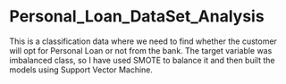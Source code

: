 # Personal_Loan_DataSet_Analysis
This is a classification data where we need to find whether the customer will opt for Personal Loan or not from the bank. The target variable was imbalanced class, so I have used SMOTE to balance it and then built the models using Support Vector Machine.
